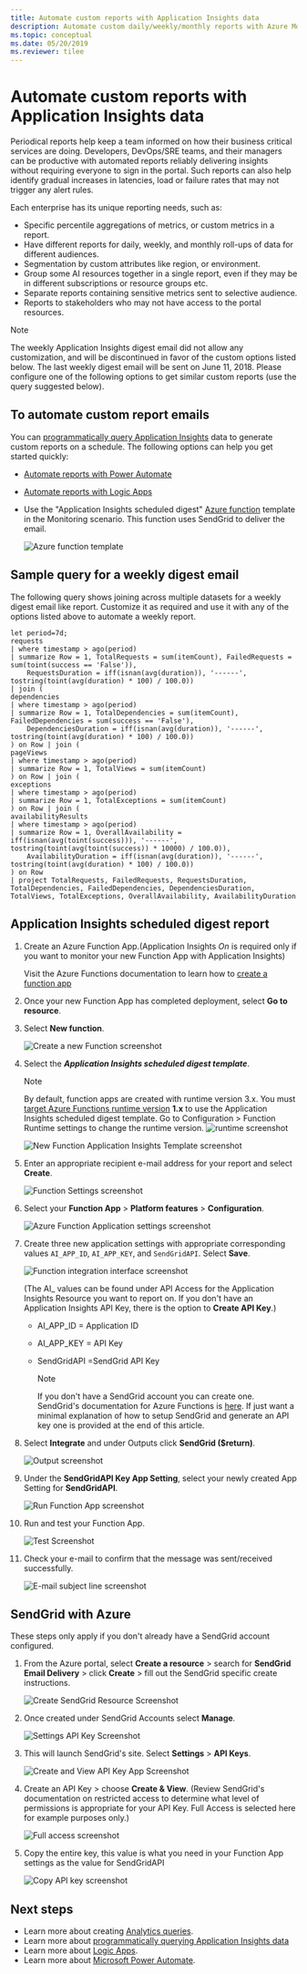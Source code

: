 ```yaml
---
title: Automate custom reports with Application Insights data
description: Automate custom daily/weekly/monthly reports with Azure Monitor Application Insights data
ms.topic: conceptual
ms.date: 05/20/2019
ms.reviewer: tilee
---
```


# Automate custom reports with Application Insights data

Periodical reports help keep a team informed on how their business critical services are doing. Developers, DevOps/SRE teams, and their managers can be productive with automated reports reliably delivering insights without requiring everyone to sign in the portal. Such reports can also help identify gradual increases in latencies, load or failure rates that may not trigger any alert rules.

Each enterprise has its unique reporting needs, such as:

* Specific percentile aggregations of metrics, or custom metrics in a report.
* Have different reports for daily, weekly, and monthly roll-ups of data for different audiences.
* Segmentation by custom attributes like region, or environment.
* Group some AI resources together in a single report, even if they may be in different subscriptions or resource groups etc.
* Separate reports containing sensitive metrics sent to selective audience.
* Reports to stakeholders who may not have access to the portal resources.

> [!NOTE] 
> The weekly Application Insights digest email did not allow any customization, and will be discontinued in favor of the custom options listed below. The last weekly digest email will be sent on June 11, 2018. Please configure one of the following options to get similar custom reports (use the query suggested below).

## To automate custom report emails

You can [programmatically query Application Insights](https://dev.applicationinsights.io/) data to generate custom reports on a schedule. The following options can help you get started quickly:

* [Automate reports with Power Automate](../logs/logicapp-flow-connector.md)
* [Automate reports with Logic Apps](automate-with-logic-apps.md)
* Use the "Application Insights scheduled digest" [Azure function](../../azure-functions/functions-get-started.md) template in the Monitoring scenario. This function uses SendGrid to deliver the email. 

    ![Azure function template](./media/automate-custom-reports/azure-function-template.png)

## Sample query for a weekly digest email
The following query shows joining across multiple datasets for a weekly digest email like report. Customize it as required and use it with any of the options listed above to automate a weekly report.

```AIQL
let period=7d;
requests
| where timestamp > ago(period)
| summarize Row = 1, TotalRequests = sum(itemCount), FailedRequests = sum(toint(success == 'False')),
    RequestsDuration = iff(isnan(avg(duration)), '------', tostring(toint(avg(duration) * 100) / 100.0))
| join (
dependencies
| where timestamp > ago(period)
| summarize Row = 1, TotalDependencies = sum(itemCount), FailedDependencies = sum(success == 'False'),
    DependenciesDuration = iff(isnan(avg(duration)), '------', tostring(toint(avg(duration) * 100) / 100.0))
) on Row | join (
pageViews
| where timestamp > ago(period)
| summarize Row = 1, TotalViews = sum(itemCount)
) on Row | join (
exceptions
| where timestamp > ago(period)
| summarize Row = 1, TotalExceptions = sum(itemCount)
) on Row | join (
availabilityResults
| where timestamp > ago(period)
| summarize Row = 1, OverallAvailability = iff(isnan(avg(toint(success))), '------', tostring(toint(avg(toint(success)) * 10000) / 100.0)),
    AvailabilityDuration = iff(isnan(avg(duration)), '------', tostring(toint(avg(duration) * 100) / 100.0))
) on Row
| project TotalRequests, FailedRequests, RequestsDuration, TotalDependencies, FailedDependencies, DependenciesDuration, TotalViews, TotalExceptions, OverallAvailability, AvailabilityDuration
```

## Application Insights scheduled digest report

1. Create an Azure Function App.(Application Insights _On_ is required only if you want to monitor your new Function App with Application Insights)

   Visit the Azure Functions documentation to learn how to [create a function app](../../azure-functions/functions-get-started.md)

2. Once your new Function App has completed deployment, select **Go to resource**.

3. Select **New function**.

   ![Create a new Function screenshot](./media/automate-custom-reports/new-function.png)

4. Select the **_Application Insights scheduled digest template_**.

     > [!NOTE]
     > By default, function apps are created with runtime version 3.x. You must [target Azure Functions runtime version](../../azure-functions/set-runtime-version.md) **1.x** to use the Application Insights scheduled digest template. Go to Configuration > Function Runtime settings to change the runtime version. ![runtime screenshot](./media/automate-custom-reports/change-runtime-v.png)

   ![New Function Application Insights Template screenshot](./media/automate-custom-reports/function-app-04.png)

5. Enter an appropriate recipient e-mail address for your report and select **Create**.

   ![Function Settings screenshot](./media/automate-custom-reports/scheduled-digest.png)

6. Select your **Function App** > **Platform features** > **Configuration**.

    ![Azure Function Application settings screenshot](./media/automate-custom-reports/config.png)

7. Create three new application settings with appropriate corresponding values ``AI_APP_ID``, ``AI_APP_KEY``, and ``SendGridAPI``. Select **Save**.

     ![Function integration interface screenshot](./media/automate-custom-reports/app-settings.png)
    
    (The AI_ values can be found under API Access for the Application Insights Resource you want to report on. If you don't have an Application Insights API Key, there is the option to **Create API Key**.)
    
   * AI_APP_ID = Application ID
   * AI_APP_KEY = API Key
   * SendGridAPI =SendGrid API Key

     > [!NOTE]
     > If you don't have a SendGrid account you can create one. SendGrid's documentation for Azure Functions is [here](../../azure-functions/functions-bindings-sendgrid.md). If just want a minimal explanation of how to setup SendGrid and generate an API key one is provided at the end of this article. 

8. Select **Integrate** and under Outputs click **SendGrid ($return)**.

     ![Output screenshot](./media/automate-custom-reports/integrate.png)

9. Under the **SendGridAPI Key App Setting**, select your newly created App Setting for **SendGridAPI**.

     ![Run Function App screenshot](./media/automate-custom-reports/sendgrid-output.png)

10. Run and test your Function App.

     ![Test Screenshot](./media/automate-custom-reports/function-app-11.png)

11. Check your e-mail to confirm that the message was sent/received successfully.

     ![E-mail subject line screenshot](./media/automate-custom-reports/function-app-12.png)

## SendGrid with Azure

These steps only apply if you don't already have a SendGrid account configured.

1. From the Azure portal, select **Create a resource** > search for **SendGrid Email Delivery** > click **Create** > fill out the SendGrid specific create instructions.

     ![Create SendGrid Resource Screenshot](./media/automate-custom-reports/sendgrid.png)

2. Once created under SendGrid Accounts select **Manage**.

     ![Settings API Key Screenshot](./media/automate-custom-reports/sendgrid-manage.png)

3. This will launch SendGrid's site. Select **Settings** > **API Keys**.

     ![Create and View API Key App Screenshot](./media/automate-custom-reports/function-app-15.png)

4. Create an API Key > choose **Create & View**. (Review SendGrid's documentation on restricted access to determine what level of permissions is appropriate for your API Key. Full Access is selected here for example purposes only.)

   ![Full access screenshot](./media/automate-custom-reports/function-app-16.png)

5. Copy the entire key, this value is what you need in your Function App settings as the value for SendGridAPI

   ![Copy API key screenshot](./media/automate-custom-reports/function-app-17.png)

## Next steps

* Learn more about creating [Analytics queries](../logs/get-started-queries.md).
* Learn more about [programmatically querying Application Insights data](https://dev.applicationinsights.io/)
* Learn more about [Logic Apps](../../logic-apps/logic-apps-overview.md).
* Learn more about [Microsoft Power Automate](https://ms.flow.microsoft.com).
